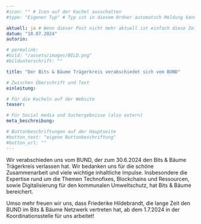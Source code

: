 ```yaml
---
#icon: "" # Icon auf der Kachel ausschalten
#type: "Eigener Typ" # Typ ist in diesem Ordner automatsch Meldung kann aber hier überschrieben werden z.B. mit "Veröffentlichung" - der Typ erscheint in der Kachel

aktuell: ja # Wenn dieser Post nicht mehr aktuell ist einfach diese Zeile mit # auskommentieren oder löschen
datum: "10.07.2024"
autorin: 

# permalink:
#bild: "/assets/images/BILD.png"
#bildunterschrift: ""

title: "Der Bits & Bäume Trägerkreis verabschiedet sich vom BUND"

# Zwischen Überschrift und Text
einleitung: 

# Für die Kacheln auf der Website
teaser: 

# Für Social media und Suchergebnisse (also extern)
meta_beschreibung: 

# Buttonbeschriftungen auf der Hauptseite
#button_text: "eigene Buttonbeschriftung"
#button_url: ""
---
```

Wir verabschieden uns vom BUND, der zum 30.6.2024 den Bits & Bäume Trägerkreis verlassen hat. Wir bedanken uns für die schöne Zusammenarbeit und viele wichtige inhaltliche Impulse. Insbesondere die Expertise rund um die Themen Technofixes, Blockchains und Ressourcen, sowie Digitalisierung für den kommunalen Umweltschutz, hat Bits & Bäume bereichert.

Umso mehr freuen wir uns, dass Friederike Hildebrandt, die lange Zeit den BUND im Bits & Bäume Netzwerk vertreten hat, ab dem 1.7.2024 in der Koordinationsstelle für uns arbeitet!